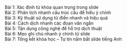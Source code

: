 Bài 1: Xác định từ khóa quan trọng trong slide  
Bài 2: Phân tích nhanh cấu trúc câu để hiểu ý chính  
Bài 3: Kỹ thuật sử dụng từ điển nhanh và hiệu quả  
Bài 4: Cách dịch nhanh các đoạn văn ngắn  
Bài 5: Tận dụng công nghệ để hỗ trợ dịch thuật  
Bài 6: Mẹo ghi chú nhanh ý chính từ slide  
Bài 7: Tổng kết khóa học – Tự tin nắm bắt slide tiếng Anh